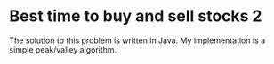# Best time to buy and sell stocks 2

The solution to this problem is written in Java.
My implementation is a simple peak/valley algorithm.
